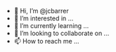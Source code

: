 - 👋 Hi, I’m @jcbarrer
- 👀 I’m interested in ...
- 🌱 I’m currently learning ...
- 💞️ I’m looking to collaborate on ...
- 📫 How to reach me ...

<!---
jcbarrer/jcbarrer is a ✨ special ✨ repository because its `README.md` (this file) appears on your GitHub profile.
You can click the Preview link to take a look at your changes.
--->

